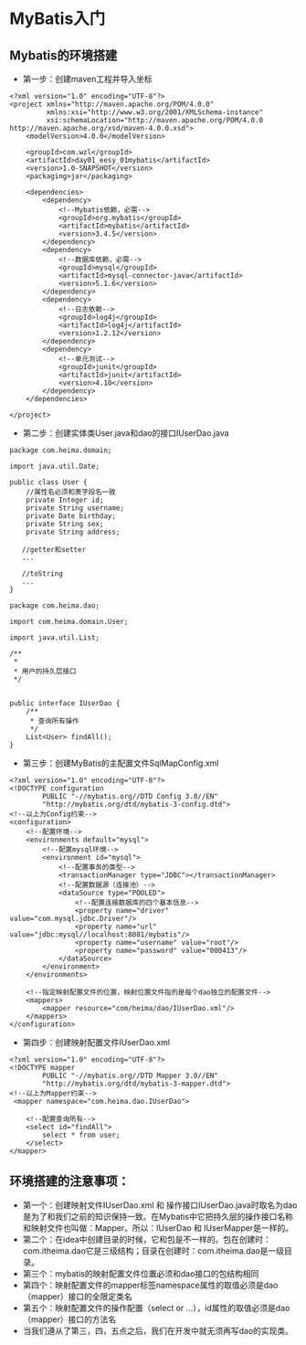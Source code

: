 # MyBatis入门  
## Mybatis的环境搭建
* 第一步：创建maven工程并导入坐标
```
<?xml version="1.0" encoding="UTF-8"?>
<project xmlns="http://maven.apache.org/POM/4.0.0"
         xmlns:xsi="http://www.w3.org/2001/XMLSchema-instance"
         xsi:schemaLocation="http://maven.apache.org/POM/4.0.0 http://maven.apache.org/xsd/maven-4.0.0.xsd">
    <modelVersion>4.0.0</modelVersion>

    <groupId>com.wzl</groupId>
    <artifactId>day01_eesy_01mybatis</artifactId>
    <version>1.0-SNAPSHOT</version>
    <packaging>jar</packaging>

    <dependencies>
        <dependency>
            <!--Mybatis依赖，必需-->
            <groupId>org.mybatis</groupId>
            <artifactId>mybatis</artifactId>
            <version>3.4.5</version>
        </dependency>
        <dependency>
            <!--数据库依赖，必需-->
            <groupId>mysql</groupId>
            <artifactId>mysql-connector-java</artifactId>
            <version>5.1.6</version>
        </dependency>
        <dependency>
            <!--日志依赖-->
            <groupId>log4j</groupId>
            <artifactId>log4j</artifactId>
            <version>1.2.12</version>
        </dependency>
        <dependency>
            <!--单元测试-->
            <groupId>junit</groupId>
            <artifactId>junit</artifactId>
            <version>4.10</version>
        </dependency>
    </dependencies>

</project>
```
* 第二步：创建实体类User.java和dao的接口IUserDao.java

```
package com.heima.domain;

import java.util.Date;

public class User {
    //属性名必须和表字段名一致
    private Integer id;
    private String username;
    private Date birthday;
    private String sex;
    private String address;

   //getter和setter
   ...

   //toString
   ...
}
```
```
package com.heima.dao;

import com.heima.domain.User;

import java.util.List;

/**
 *
 * 用户的持久层接口
 */


public interface IUserDao {
    /**
     * 查询所有操作
     */
    List<User> findAll();
}

```
* 第三步：创建MyBatis的主配置文件SqlMapConfig.xml
```
<?xml version="1.0" encoding="UTF-8"?>
<!DOCTYPE configuration
        PUBLIC "-//mybatis.org//DTD Config 3.0//EN"
        "http://mybatis.org/dtd/mybatis-3-config.dtd">
<!--以上为Config约束-->
<configuration>
    <!--配置环境-->
    <environments default="mysql">
        <!--配置mysql环境-->
        <environment id="mysql">
            <!--配置事务的类型-->
            <transactionManager type="JDBC"></transactionManager>
            <!--配置数据源（连接池）-->
            <dataSource type="POOLED">
                <!--配置连接数据库的四个基本信息-->
                <property name="driver" value="com.mysql.jdbc.Driver"/>
                <property name="url" value="jdbc:mysql//localhost:8081/mybatis"/>
                <property name="username" value="root"/>
                <property name="password" value="000413"/>
            </dataSource>
        </environment>
    </environments>

    <!--指定映射配置文件的位置，映射位置文件指的是每个dao独立的配置文件-->
    <mappers>
        <mapper resource="com/heima/dao/IUserDao.xml"/>
    </mappers>
</configuration>
```
* 第四步：创建映射配置文件IUserDao.xml
```
<?xml version="1.0" encoding="UTF-8"?>
<!DOCTYPE mapper
        PUBLIC "-//mybatis.org//DTD Mapper 3.0//EN"
        "http://mybatis.org/dtd/mybatis-3-mapper.dtd">
<!--以上为Mapper约束-->
 <mapper namespace="com.heima.dao.IUserDao">

    <!--配置查询所有-->
    <select id="findAll">
        select * from user;
    </select>
</mapper>
```
## 环境搭建的注意事项：
* 第一个：创建映射文件IUserDao.xml 和 操作接口IUserDao.java时取名为dao是为了和我们之前的知识保持一致。在Mybatis中它把持久层的操作接口名称和映射文件也叫做：Mapper。所以：IUserDao 和 IUserMapper是一样的。
* 第二个：在idea中创建目录的时候，它和包是不一样的。包在创建时：com.itheima.dao它是三级结构；目录在创建时：com.itheima.dao是一级目录。
* 第三个：mybatis的映射配置文件位置必须和dao接口的包结构相同
* 第四个：映射配置文件的mapper标签namespace属性的取值必须是dao（mapper）接口的全限定类名
* 第五个：映射配置文件的操作配置（select or ...），id属性的取值必须是dao（mapper）接口的方法名
* 当我们遵从了第三，四，五点之后，我们在开发中就无须再写dao的实现类。
